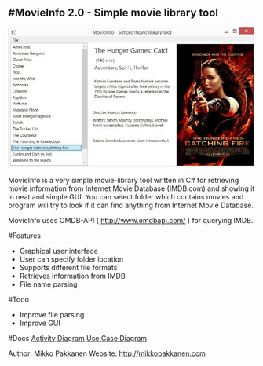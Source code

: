 #MovieInfo 2.0 - Simple movie library tool
------------------------
![MovieInfo Main View](doc/movieInfo.JPG)

MovieInfo is a very simple movie-library tool written in C# for retrieving movie information from
Internet Movie Database (IMDB.com) and showing it in neat and simple GUI. You can select folder which contains movies and program will try to look if it can find anything from Internet Movie Database.

MovieInfo uses OMDB-API ( http://www.omdbapi.com/ ) for querying IMDB.

#Features
- Graphical user interface
- User can specify folder location
- Supports different file formats
- Retrieves information from IMDB
- File name parsing

#Todo
- Improve file parsing
- Improve GUI

#Docs
[Activity Diagram](https://github.com/MikPak/MovieInfo-2.0/blob/master/doc/Activity%20%20Diagram.activity.violet.html)
[Use Case Diagram](https://github.com/MikPak/MovieInfo-2.0/blob/master/doc/UseCaseDiagram.ucase.violet.html)

Author: Mikko Pakkanen
Website: http://mikkopakkanen.com
